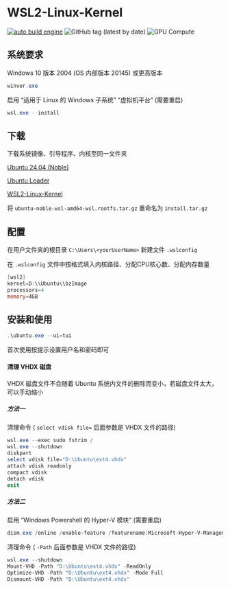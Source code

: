 # WSL2-Linux-Kernel

[![auto build engine](https://github.com/ActiveIce/WSL2-Linux-Kernel/workflows/auto%20build%20engine/badge.svg)](https://github.com/ActiveIce/WSL2-Linux-Kernel/actions)
![GitHub tag (latest by date)](https://img.shields.io/github/v/tag/torvalds/linux?color=informational&label=verison)
![GPU Compute](https://img.shields.io/badge/CUDA-Support-brightgreen)

## 系统要求

Windows 10 版本 2004 (OS 内部版本 20145) 或更高版本
``` PowerShell
winver.exe
```

启用 “适用于 Linux 的 Windows 子系统” “虚拟机平台” (需要重启)
``` PowerShell
wsl.exe --install
```

## 下载

下载系统镜像、引导程序、内核至同一文件夹

[Ubuntu 24.04 (Noble)](https://cloud-images.ubuntu.com/wsl/noble/current/ubuntu-noble-wsl-amd64-wsl.rootfs.tar.gz)

[Ubuntu Loader](https://raw.githubusercontent.com/ActiveIce/WSL2-Linux-Kernel/master/ubuntu.exe)

[WSL2-Linux-Kernel](https://raw.githubusercontent.com/ActiveIce/WSL2-Linux-Kernel/master/bzImage)


将 `ubuntu-noble-wsl-amd64-wsl.rootfs.tar.gz` 重命名为 `install.tar.gz`

## 配置
在用户文件夹的根目录 `C:\Users\<yourUserName>` 新建文件 `.wslconfig`

在 `.wslconfig` 文件中按格式填入内核路径、分配CPU核心数、分配内存数量

``` PowerShell
[wsl2]
kernel=D:\\Ubuntu\\bzImage
processors=4
memory=4GB
```

## 安装和使用
``` PowerShell
.\ubuntu.exe --ui=tui
```

首次使用按提示设置用户名和密码即可


#### 清理 VHDX 磁盘
VHDX 磁盘文件不会随着 Ubuntu 系统内文件的删除而变小，若磁盘文件太大，可以手动缩小

##### 方法一

清理命令 ( `select vdisk file=` 后面参数是 VHDX 文件的路径)
``` PowerShell
wsl.exe --exec sudo fstrim /
wsl.exe --shutdown
diskpart
select vdisk file="D:\Ubuntu\ext4.vhdx"
attach vdisk readonly
compact vdisk
detach vdisk
exit
```

##### 方法二

启用 “Windows Powershell 的 Hyper-V 模块” (需要重启)
``` PowerShell
dism.exe /online /enable-feature /featurename:Microsoft-Hyper-V-Management-PowerShell /all /norestart
```
清理命令 ( `-Path` 后面参数是 VHDX 文件的路径)
``` PowerShell
wsl.exe --shutdown
Mount-VHD -Path "D:\Ubuntu\ext4.vhdx" -ReadOnly
Optimize-VHD -Path "D:\Ubuntu\ext4.vhdx" -Mode Full
Dismount-VHD -Path "D:\Ubuntu\ext4.vhdx"
```
